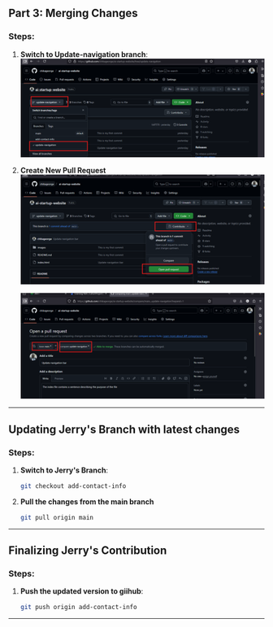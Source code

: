 ## Part 3: Merging Changes

### Steps:
1. **Switch to Update-navigation branch**:
   ![Git Status](images/change-branch1.png)

2. **Create New Pull Request**
   ![Git Status](images/create-pull-request.png)

   ![Git Status](images/comment-to-pull-request3.png)

---
## Updating Jerry's Branch with latest changes

### Steps:
1. **Switch to Jerry's Branch**:
   ```bash
   git checkout add-contact-info
   ```
2. **Pull the changes from the main branch**
    ```bash
   git pull origin main
   ```
---
## Finalizing Jerry's Contribution

### Steps:
1. **Push the updated version to giihub**:
   ```bash
   git push origin add-contact-info
   ```
---
